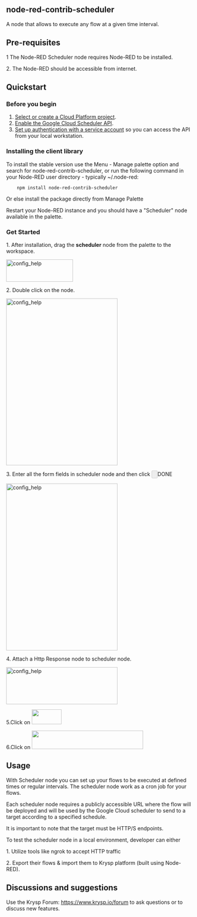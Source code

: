 ## node-red-contrib-scheduler
A node that allows to execute any flow at a given time interval.


## Pre-requisites

<p>1 The Node-RED Scheduler node requires Node-RED to be installed.</p>
<p>2. The Node-RED should be accessible from internet.</p>

## Quickstart

### Before you begin

1.  [Select or create a Cloud Platform project][projects].
1.  [Enable the Google Cloud Scheduler API][enable_api].
1.  [Set up authentication with a service account][auth] so you can access the
    API from your local workstation.
    

### Installing the client library


To install the stable version use the Menu - Manage palette option and search for node-red-contrib-scheduler, or run the following command in your Node-RED user directory - typically ~/.node-red: 

        npm install node-red-contrib-scheduler

Or else install the package directly from Manage Palette

Restart your Node-RED instance and you should have a "Scheduler" node available in the palette.

### Get Started


<p>1. After installation, drag the <b>scheduler</b> node from the palette to the workspace.</p>
<p> <img src='https://static.node.iopulsedev.net/nodes/Scheduler_node.png' alt='config_help' width="180" height="60" /></p>
<p>2. Double click on the node.</p>
<p> <img src='https://static.node.iopulsedev.net/nodes/Scheduler_incomplete_form.png' alt='config_help' width="300" height="450" /></p>
<p>3. Enter all the form fields in scheduler node and then click <input type="button" disabled>DONE</button></p>
<p> <img src='https://static.node.iopulsedev.net/nodes/Scheduler_completed_form.png' alt='config_help' width="300" height="450" /></p>
<p>4. Attach a Http Response node to scheduler node.</p>
<p> <img src='https://static.node.iopulsedev.net/nodes/Scheduler_HTTP_IN.png' alt='config_help' width="300" height="100" /></p>
<p>5.Click on <img src="https://static.node.iopulsedev.net/nodes/done_button.png" width="80" height="40" /></p>
<p>6.Click on <img src="https://static.node.iopulsedev.net/nodes/deploy_to_cloud.png" width="300" height="50" /></p>

## Usage

<p>With Scheduler node you can set up your flows to be executed at defined times or regular intervals. The scheduler node work as a cron job for your flows.</p>

<p>Each scheduler node requires a publicly accessible URL where the flow will be deployed and will be used by the Google Cloud scheduler to send to a target according to a specified schedule.</p> 

<p>It is important to note that the target must be HTTP/S endpoints.</p>

<p>To test the scheduler node in a local environment, developer can either</p>
<p>1. Utilize tools like ngrok to accept HTTP traffic</p>
<p>2. Export their flows & import them to Krysp platform (built using Node-RED).</p>


## Discussions and suggestions

Use the Krysp Forum: https://www.krysp.io/forum to ask questions or to discuss new features.

[projects]: https://console.cloud.google.com/project
[enable_api]: https://console.cloud.google.com/flows/enableapi?apiid=cloudscheduler.googleapis.com
[auth]: https://cloud.google.com/docs/authentication/getting-started
